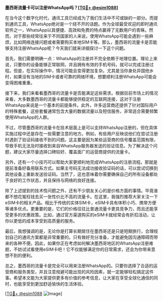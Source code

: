**墨西哥流量卡可以注册WhatsApp吗？[[TG💪+ @esim1088](https://t.me/s/esim1088)]**

在当今这个数字化时代，通讯工具已经成为了我们生活中不可或缺的一部分。而提到通讯工具，WhatsApp绝对是一个绕不开的话题。作为全球最受欢迎的即时通讯软件之一，WhatsApp以其便捷、高效和免费的特点赢得了无数用户的青睐。然而，对于那些经常往来于不同国家的人来说，使用WhatsApp可能会遇到一些麻烦，比如网络连接问题或者需要购买本地SIM卡等。那么，墨西哥的流量卡是否能够支持注册WhatsApp呢？今天我们就来详细探讨一下这个问题。

首先，我们需要明确一点：WhatsApp的注册并不完全依赖于地理位置。理论上来说，只要你的设备能够正常联网，并且拥有有效的手机号码，就可以完成注册过程。但是，在实际操作中，情况可能会变得更加复杂。尤其是当你身处异国他乡时，如果没有当地的SIM卡或者可靠的网络环境，想要顺利注册WhatsApp可能会变得困难重重。

接下来，我们来看看墨西哥的流量卡是否能满足这些需求。根据目前市场上的情况来看，大多数墨西哥的流量卡都能够提供稳定的互联网连接，这对于注册WhatsApp来说是一个基本的前提条件。此外，许多运营商还提供了针对国际用户的特殊套餐，这些套餐通常包含大量的数据流量以及短信服务，非常适合需要频繁使用WhatsApp的人群。

不过，尽管墨西哥的流量卡在技术层面上是可以支持WhatsApp注册的，但在具体实施过程中还是存在一些需要注意的地方。例如，有些用户反映说他们在尝试注册时遇到了验证码接收不到的问题。这主要是因为某些运营商的信号覆盖范围有限，导致手机无法及时接收到来自WhatsApp服务器发送的验证信息。为了解决这个问题，建议大家尽量选择口碑较好、覆盖面广的运营商提供的流量卡。

另外，还有一个小技巧可以帮助大家更顺利地完成WhatsApp的注册流程。那就是提前准备好备用联系方式。如果主号码无法成功接收验证码的话，可以尝试切换到其他设备上重新发送验证码。当然了，这也意味着你需要确保自己的所有设备都处于良好的工作状态，并且保持与网络的良好连接。

除了上述提到的技术性问题之外，还有不少朋友关心的是价格方面的事情。毕竟谁都不想花冤枉钱去买一张性价比不高的流量卡。在这里，我强烈推荐大家关注一下eSIM卡的相关产品。相比于传统的实体SIM卡，eSIM卡具有体积小巧、携带方便等诸多优点。更重要的是，它们的价格往往比普通流量卡更具竞争力，而且还能享受更多的优惠政策。比如，通过官方渠道购买的eSIM卡就经常会有折扣活动，让你以更低的成本享受到高质量的服务。

最后，我想强调的是，无论你是打算长期居住在墨西哥还是只是短期旅行，合理规划自己的通讯方案都是非常重要的。只有做好充分准备，才能避免因沟通障碍而带来的各种不便。因此，如果你正在考虑如何解决墨西哥地区的WhatsApp注册难题，不妨试试看使用eSIM卡吧！它不仅能够满足你的日常需求，还会为你带来意想不到的便利。

总之，墨西哥的流量卡是完全可以用来注册WhatsApp的。只要你选择了合适的运营商和服务类型，并且注意规避可能出现的风险因素，就一定能够轻松搞定这件事。希望本文能为大家提供更多有价值的参考信息，让大家在享受全球化通信的同时，也能享受到更加舒适愉快的生活体验。

[[TG💪+ @esim1088](https://t.me/s/esim1088) ![Image](https://i.postimg.cc/4NQfJmqS/Snipaste-2025-05-13-00-14-12.png)]